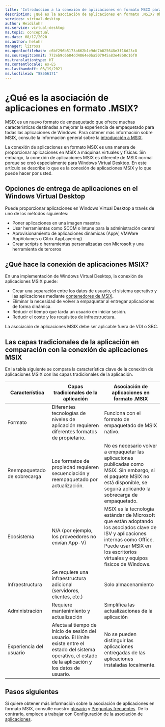 ```yaml
---
title: 'Introducción a la conexión de aplicaciones en formato MSIX para Windows Virtual Desktop: Azure'
description: ¿Qué es la asociación de aplicaciones en formato .MSIX? Obtenga más información en este artículo.
services: virtual-desktop
author: Heidilohr
ms.service: virtual-desktop
ms.topic: conceptual
ms.date: 08/17/2020
ms.author: helohr
manager: lizross
ms.openlocfilehash: c6bf296b5173a662b1e9dd7b025648e3f16d23c8
ms.sourcegitcommit: 772eb9c6684dd4864e0ba507945a83e48b8c16f0
ms.translationtype: HT
ms.contentlocale: es-ES
ms.lasthandoff: 03/19/2021
ms.locfileid: "88556171"
---
```

# <a name="what-is-msix-app-attach"></a>¿Qué es la asociación de aplicaciones en formato .MSIX?

MSIX es un nuevo formato de empaquetado que ofrece muchas características destinadas a mejorar la experiencia de empaquetado para todas las aplicaciones de Windows. Para obtener más información sobre MSIX, consulte la información general sobre la [introducción a MSIX](/windows/msix/overview).

La conexión de aplicaciones en formato MSIX es una manera de proporcionar aplicaciones en MSIX a máquinas virtuales y físicas. Sin embargo, la conexión de aplicaciones MSIX es diferente de MSIX normal porque se creó especialmente para Windows Virtual Desktop. En este artículo se describe lo que es la conexión de aplicaciones MSIX y lo que puede hacer por usted.

## <a name="application-delivery-options-in-windows-virtual-desktop"></a>Opciones de entrega de aplicaciones en el Windows Virtual Desktop

Puede proporcionar aplicaciones en Windows Virtual Desktop a través de uno de los métodos siguientes:

- Poner aplicaciones en una imagen maestra
- Usar herramientas como SCCM o Intune para la administración central
- Aprovisionamiento de aplicaciones dinámicas (AppV, VMWare AppVolumes o Citrix AppLayering)
- Crear scripts o herramientas personalizadas con Microsoft y una herramienta de terceros

## <a name="what-does-msix-app-attach-do"></a>¿Qué hace la conexión de aplicaciones MSIX?

En una implementación de Windows Virtual Desktop, la conexión de aplicaciones MSIX puede:

- Crear una separación entre los datos de usuario, el sistema operativo y las aplicaciones mediante [contenedores de MSIX](/windows/msix/msix-container).
- Eliminar la necesidad de volver a empaquetar al entregar aplicaciones de forma dinámica.
- Reducir el tiempo que tarda un usuario en iniciar sesión.
- Reducir el coste y los requisitos de infraestructura.

La asociación de aplicaciones MSIX debe ser aplicable fuera de VDI o SBC.

## <a name="traditional-app-layering-compared-to-msix-app-attach"></a>Las capas tradicionales de la aplicación en comparación con la conexión de aplicaciones MSIX

En la tabla siguiente se compara la característica clave de la conexión de aplicaciones MSIX con las capas tradicionales de la aplicación.

| Característica | Capas tradicionales de la aplicación  | Asociación de aplicaciones en formato .MSIX  |
|-----|-----------------------------|--------------------|
| Formato               | Diferentes tecnologías de niveles de aplicación requieren diferentes formatos de propietario. | Funciona con el formato de empaquetado de MSIX nativo.        |
| Reempaquetado de sobrecarga | Los formatos de propiedad requieren secuenciación y reempaquetado por actualización.         | No es necesario volver a empaquetar las aplicaciones publicadas como MSIX. Sin embargo, si el paquete MSIX no está disponible, se seguirá aplicando la sobrecarga de empaquetado. |
| Ecosistema            | N/A (por ejemplo, los proveedores no envían App-V)  | MSIX es la tecnología estándar de Microsoft que están adoptando los asociados clave de ISV y aplicaciones internas como Office. Puede usar MSIX en los escritorios virtuales y equipos físicos de Windows. |
| Infraestructura       | Se requiere una infraestructura adicional (servidores, clientes, etc.) | Solo almacenamiento   |
| Administración       | Requiere mantenimiento y actualización   | Simplifica las actualizaciones de la aplicación |
| Experiencia del usuario      | Afecta al tiempo de inicio de sesión del usuario. El límite existe entre el estado del sistema operativo, el estado de la aplicación y los datos de usuario.  | No se pueden distinguir las aplicaciones entregadas de las aplicaciones instaladas localmente. |

## <a name="next-steps"></a>Pasos siguientes

Si quiere obtener más información sobre la asociación de aplicaciones en formato MSIX, consulte nuestro [glosario](app-attach-glossary.md) y [Preguntas frecuentes](app-attach-faq.md). De lo contrario, empiece a trabajar con [Configuración de la asociación de aplicaciones](app-attach.md).
